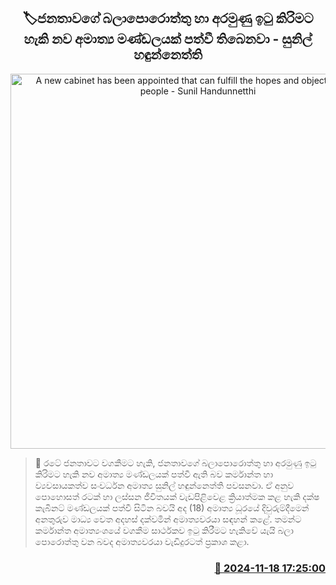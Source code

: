 <p align='center'><b><h2 align='center' title='A new cabinet has been appointed that can fulfill the hopes and objectives of the people - Sunil Handunnetthi'>🏷ජනතාවගේ බලාපොරොත්තු හා අරමුණු ඉටු කිරිමට හැකි නව අමාත්‍ය මණ්ඩලයක් පත්වී තිබෙනවා - සුනිල් හඳුන්නෙත්ති</h2></b></p>
<p align='center'><img src='https://helakuru.sgp1.cdn.digitaloceanspaces.com/esana/images/lib/sunil-hadunneththi-new-thumb.jpg' width='600' alt='A new cabinet has been appointed that can fulfill the hopes and objectives of the people - Sunil Handunnetthi'></p>

>📝 රටේ ජනතාවට වගකීමට හැකි, ජනතාවගේ බලාපොරොත්තු හා අරමුණු ඉටු කිරිමට හැකි නව අමාත්‍ය මණ්ඩලයක් පත්වී ඇති බව කර්මාන්ත හා ව්‍යවසායකත්ව සංවර්ධන අමාත්‍ය සුනිල් හඳුන්නෙත්ති පවසනවා.
ඒ අනුව පොහොසත් රටක් හා ලස්සන ජීවිත​යක් වැඩපිළිවෙළ ක්‍රියාත්මක කළ හැකි දක්ෂ කැබිනට් මණ්ඩලයක් පත්වී සිටින බවයි අද (18) අමාත්‍ය ධූරයේ දිවුරුම්දීමෙන් අනතුරුව මාධ්‍ය වෙත අදහස් දක්වමින් අමාත්‍යවරයා සඳහන් කළේ.
තමන්ට කර්මාන්ත අමාත්‍යංශයේ වගකීම සාර්ථකව ඉටු කිරීමට හැකිවේ යැයි බලා​පොරොත්තු වන බවද අමාත්‍යවරයා වැඩිදුරටත් ප්‍රකාශ කළා.


<h3 align='right'><a href='https://www.helakuru.lk/esana/p/105187/'>📅 2024-11-18 17:25:00</a></h3>
